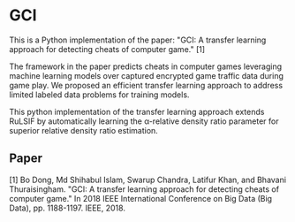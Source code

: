 # GCI
This is a Python implementation of the paper: "GCI: A transfer learning approach for detecting cheats of computer game." [1]

The framework in the paper predicts cheats in computer games leveraging machine learning models over captured encrypted game traffic data during game play. We proposed an efficient transfer learning approach to address limited labeled data problems for training models. 

This python implementation of the transfer learning approach extends RuLSIF by automatically learning the α-relative density ratio parameter for superior relative density ratio estimation.

Paper
-------
[1] Bo Dong, Md Shihabul Islam, Swarup Chandra, Latifur Khan, and Bhavani Thuraisingham. "GCI: A transfer learning approach for detecting cheats of computer game." In 2018 IEEE International Conference on Big Data (Big Data), pp. 1188-1197. IEEE, 2018.
